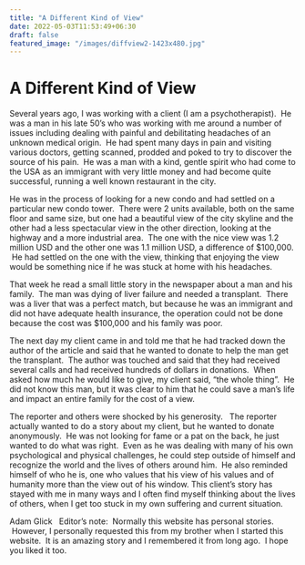 ```yaml
---
title: "A Different Kind of View"
date: 2022-05-03T11:53:49+06:30
draft: false
featured_image: "/images/diffview2-1423x480.jpg"
---
```



# A Different Kind of View
Several years ago, I was working with a client (I am a psychotherapist).  He was a man in his late 50’s who was working with me around a number of issues including dealing with painful and debilitating headaches of an unknown medical origin.  He had spent many days in pain and visiting various doctors, getting scanned, prodded and poked to try to discover the source of his pain.  He was a man with a kind, gentle spirit who had come to the USA as an immigrant with very little money and had become quite successful, running a well known restaurant in the city.

He was in the process of looking for a new condo and had settled on a particular new condo tower.  There were 2 units available, both on the same floor and same size, but one had a beautiful view of the city skyline and the other had a less spectacular view in the other direction, looking at the highway and a more industrial area.  The one with the nice view was 1.2 million USD and the other one was 1.1 million USD, a difference of $100,000.  He had settled on the one with the view, thinking that enjoying the view would be something nice if he was stuck at home with his headaches.

That week he read a small little story in the newspaper about a man and his family.  The man was dying of liver failure and needed a transplant.  There was a liver that was a perfect match, but because he was an immigrant and did not have adequate health insurance, the operation could not be done because the cost was $100,000 and his family was poor.  

The next day my client came in and told me that he had tracked down the author of the article and said that he wanted to donate to help the man get the transplant.  The author was touched and said that they had received several calls and had received hundreds of dollars in donations.  When asked how much he would like to give, my client said, “the whole thing”.  He did not know this man, but it was clear to him that he could save a man’s life and impact an entire family for the cost of a view.

The reporter and others were shocked by his generosity.   The reporter actually wanted to do a story about my client, but he wanted to donate anonymously.  He was not looking for fame or a pat on the back, he just wanted to do what was right.  Even as he was dealing with many of his own psychological and physical challenges, he could step outside of himself and recognize the world and the lives of others around him.  He also reminded himself of who he is, one who values that his view of his values and of humanity more than the view out of his window. This client’s story has stayed with me in many ways and I often find myself thinking about the lives of others, when I get too stuck in my own suffering and current situation.

Adam Glick
 
Editor’s note:  Normally this website has personal stories.  However, I personally requested this from my brother when I started this website.  It is an amazing story and I remembered it from long ago.  I hope you liked it too.
